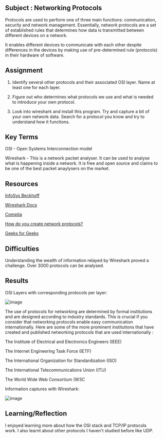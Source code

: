## Subject : Networking Protocols

Protocols are used to perform one of three main functions: communication, security and network management.  Essentially, network protocols are a set of established rules that determines how data is transmitted between different devices on a network.

It enables different devices to communicate with each other despite differences in the devices by making use of pre-determined rule (protocols) in their hardware of software.


## Assignment
1.  Identify several other protocols and their associated OSI layer. Name at least one for each layer.


2.  Figure out who determines what protocols we use and what is needed to introduce your own protocol.


3.  Look into wireshark and install this program. Try and capture a bit of your own network data. Search for a protocol you know and try to understand how it functions.

## Key Terms

OSI - Open Systems Interconnection model



Wireshark - This is a network packet analyser.  It can be used to analyse what is happening inside a network.  It is free and open source and claims to be one of the best packet anaylysers on the market. 


## Resources

[InfoSys Beckhoff](https://infosys.beckhoff.com/english.php?content=../content/1033/tf6310_tc3_tcpip/84246923.html&id=)


[Wireshark Docs](https://www.wireshark.org/docs/wsug_html_chunked/ChapterIntroduction.html#ChIntroWhatIs)

[Comptia](https://www.comptia.org/content/guides/what-is-a-network-protocol#:~:text=Network%20protocols%20are%20typically%20created,Internet%20Engineering%20Task%20Force%20(IETF))

[How do you create network protocols?](https://www.linkedin.com/advice/3/how-do-you-create-network-protocols-work-any)

[Geeks for Geeks](https://www.geeksforgeeks.org/network-protocols-and-proxies-in-system-design/#commonly-used-network-protocols-in-system-design)


## Difficulties

Understanding the wealth of information relayed by Wireshark proved a challenge.  Over 3000 protocols can be analysed. 


## Results

OSI Layers with corresponding protocols per layer:

![image](https://github.com/techgrounds/cloud-assignments-E28MS/assets/151161141/fdb6a016-8401-4492-b684-a514e5a4c83e)


The use of protocols for networking are determined by formal institutions and are designed according to industry standards.  This is crucial if you consider that networking protocols enable easy communication internationally.    Here are some of the more prominent institutions that have created and published networking protocols that are used internationally :


The Institute of Electrical and Electronics Engineers (IEEE)


The Internet Engineering Task Force (IETF)


The International Organization for Standardization (ISO)


The International Telecommunications Union (ITU)


The World Wide Web Consortium (W3C


Information captures with Wireshark:

![image](https://github.com/techgrounds/cloud-assignments-E28MS/assets/151161141/58ff8aed-32d4-4880-aed8-1ea659bcf275)









## Learning/Reflection

I enjoyed learning more about how the OSI stack and TCP/IP protocols work.  I also learnt about other protocols I haven't studied before like UDP.

